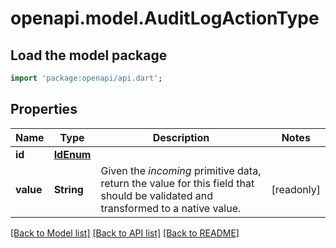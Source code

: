 # openapi.model.AuditLogActionType

## Load the model package
```dart
import 'package:openapi/api.dart';
```

## Properties
Name | Type | Description | Notes
------------ | ------------- | ------------- | -------------
**id** | [**IdEnum**](IdEnum.md) |  | 
**value** | **String** | Given the *incoming* primitive data, return the value for this field that should be validated and transformed to a native value. | [readonly] 

[[Back to Model list]](../README.md#documentation-for-models) [[Back to API list]](../README.md#documentation-for-api-endpoints) [[Back to README]](../README.md)


